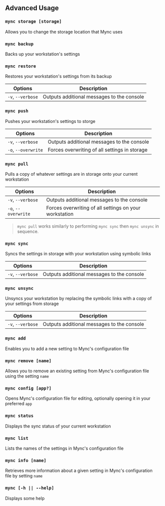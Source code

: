 ## Advanced Usage

### `mync storage [storage]`

Allows you to change the storage location that Mync uses

### `mync backup`

Backs up your workstation's settings

### `mync restore`

Restores your workstation's settings from its backup

| Options             | Description                                             |
|---------------------|---------------------------------------------------------|
| `-v`, `--verbose`   | Outputs additional messages to the console              |

### `mync push`

Pushes your workstation's settings to storge

| Options             | Description                                             |
|---------------------|---------------------------------------------------------|
| `-v`, `--verbose`   | Outputs additional messages to the console              |
| `-o`, `--overwrite` | Forces overwriting of all settings in storage           |

### `mync pull`

Pulls a copy of whatever settings are in storage onto your current workstation

| Options             | Description                                             |
|---------------------|---------------------------------------------------------|
| `-v`, `--verbose`   | Outputs additional messages to the console              |
| `-o`, `--overwrite` | Forces overwriting of all settings on your workstation  |

> `mync pull` works similarly to performing `mync sync` then `mync unsync` in sequence.

### `mync sync`

Syncs the settings in storage with your workstation using symbolic links

| Options             | Description                                             |
|---------------------|---------------------------------------------------------|
| `-v`, `--verbose`   | Outputs additional messages to the console              |

### `mync unsync`

Unsyncs your workstation by replacing the symbolic links with a copy of your settings from storage

| Options             | Description                                             |
|---------------------|---------------------------------------------------------|
| `-v`, `--verbose`   | Outputs additional messages to the console              |

### `mync add`

Enables you to add a new setting to Mync's configuration file

### `mync remove [name]`

Allows you to remove an existing setting from Mync's configuration file using the setting `name`

### `mync config [app?]`

Opens Mync's configuration file for editing, optionally opening it in your preferred `app`

### `mync status`

Displays the sync status of your current workstation

### `mync list`

Lists the names of the settings in Mync's configuration file

### `mync info [name]`

Retrieves more information about a given setting in Mync's configuration file by setting `name`

### `mync [-h || --help]`

Displays some help